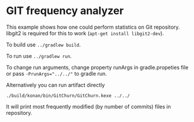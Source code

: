 # GIT frequency analyzer

This example shows how one could perform statistics on Git repository.
libgit2 is required for this to work (`apt-get install libgit2-dev`).

To build use `../gradlew build`.

To run use `../gradlew run`.

To change run arguments, change property runArgs in gradle.propeties file 
or pass `-PrunArgs="../../"` to gradle run. 

Alternatively you can run artifact directly 

    ./build/konan/bin/GitChurn/GitChurn.kexe ../../

It will print most frequently modified (by number of commits) files in repository.
